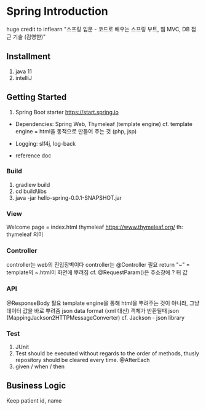 # Spring Introduction
huge credit to inflearn "스프링 입문 - 코드로 배우는 스프링 부트, 웹 MVC, DB 접근 기술 (김영한)"

## Installment
1. java 11
2. intelliJ

## Getting Started
1. Spring Boot starter https://start.spring.io
 - Dependencies: Spring Web, Thymeleaf (template engine)
   cf. template engine = html을 동적으로 만들어 주는 것 (php, jsp)
 
 - Logging: slf4j, log-back
 - reference doc
 
 
### Build
1. gradlew build
2. cd build\libs
3. java -jar hello-spring-0.0.1-SNAPSHOT.jar

### View
Welcome page = index.html
thymeleaf https://www.thymeleaf.org/
th: thymeleaf 의미

### Controller
controller는 web의 진입장벽이다
controller는 @Controller 필요
return "~" = template의 ~.html이 화면에 뿌려짐
cf. @RequestParam()은 주소창에 ? 뒤 값

### API
@ResponseBody 필요
template engine을 통해 html을 뿌려주는 것이 아니라, 그냥 데이터 값을 바로 뿌려줌
json data format (xml 대신)
객체가 반환될때 json (MappingJackson2HTTPMessageConverter)
cf. Jackson - json library

### Test
1. JUnit
2. Test should be executed without regards to the order of methods, thusly repository should be cleared every time. @AfterEach
3. given / when / then


## Business Logic
Keep patient id, name

